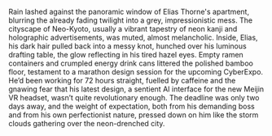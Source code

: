 Rain lashed against the panoramic window of Elias Thorne's apartment, blurring the already fading twilight into a grey, impressionistic mess.  The cityscape of Neo-Kyoto, usually a vibrant tapestry of neon kanji and holographic advertisements, was muted, almost melancholic.  Inside, Elias, his dark hair pulled back into a messy knot, hunched over his luminous drafting table, the glow reflecting in his tired hazel eyes.  Empty ramen containers and crumpled energy drink cans littered the polished bamboo floor, testament to a marathon design session for the upcoming CyberExpo.  He’d been working for 72 hours straight, fuelled by caffeine and the gnawing fear that his latest design, a sentient AI interface for the new Meijin VR headset, wasn’t quite revolutionary enough.  The deadline was only two days away, and the weight of expectation, both from his demanding boss and from his own perfectionist nature, pressed down on him like the storm clouds gathering over the neon-drenched city.
